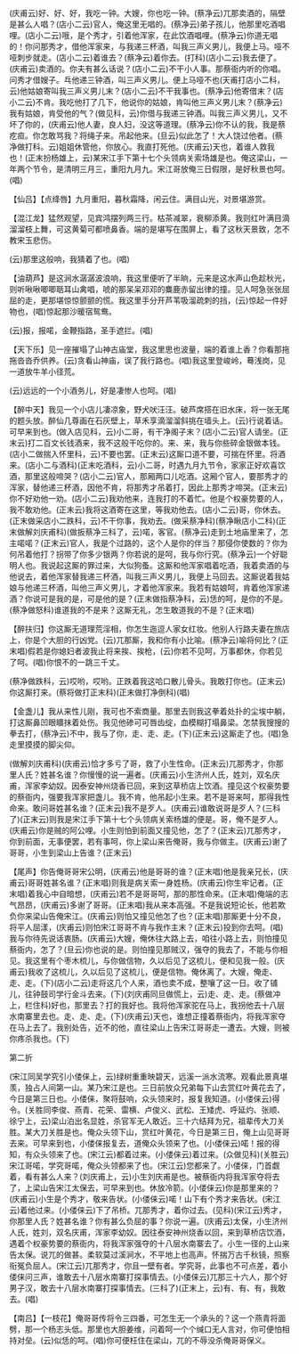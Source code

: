 <!-- { "loadSidebar": true } -->
(庆甫云)好、好、好，我吃一钟。大嫂，你也吃一钟。(蔡净云)兀那卖酒的，隔壁是甚么人唱？(店小二云)官人，俺这里无唱的。(蔡净云)弟子孩儿，他那里吃酒唱哩。(店小二云)哦，是个秀才，引着他浑家，在此饮酒唱哩。(蔡净云)你道无唱的！你问那秀才，借他浑家来，与我递三杯酒，叫我三声义男儿，我便上马。哑不哑刺步就走。(店小二云)着谁去？(蔡净云)着你去。(打科)(店小二云)我去便了。(庆甫云)卖酒的。你夫有甚么话说？(店小二云)不干小人事。那蔡衙内听的你唱。问秀才借嫂子。乓他递三钟酒，叫三声义男儿。便上马哑不也(天甫打店小二科，云)他姑娘寄叫我三声义男儿末？(店小二云)不干我事也。(蔡净云)他寄借末？(店小二云)不肯。我吃他打了几下，他说你的姑娘，肯叫他三声义男儿末？(蔡净云)我有姑娘，肯受他的气？(做见科，云)你借与我递三钟酒。叫我三声义男儿，又不坏了你的，(庆甫云)他人妻，良人妇，没这等道理。(蔡净云)你不认的我，我是蔡疙疸。你怎敢骂我？将绳子来。吊起他来。(旦云)似此怎了！大人饶过他者。(蔡净做打科。云)姐姐休管他，你放心。我直打死他。(庆甫云)天也，着谁人救我也！(正末扮杨雄上，云)某宋江手下第十七个头领病关索场雄是也。俺这梁山，一年两个节令，是清明三月三，重阳九月九。宋江哥放俺三日假限，是好秋景也呵。(唱)

【仙吕】【点绛唇】九月重阳，暮秋霜降，闲云住。满目山光，对景堪游赏。

【混江龙】猛然观望，见宾鸿摆列两三行。枯茶减翠，衰柳添黄。我则红叶满目滴溜溜枝上舞，可这黄菊可都喷鼻香。端的是堪写在围屏上，看了这秋天景致，怎不教宋玉悲伤。

(云)那里这般响，我猜着了也。(唱)

【油葫芦】是这涧水潺潺波浪响，我这里便听了半晌，元来是这水声山色趁秋光，则听啾啾唧唧聒耳山禽唱，唬的那呆呆邓邓的麋鹿赤留出律的撞。见人呵急张张屈屈的走，更那堪惊惊颤颤的慌。我这里手分开芦苇吸溜疏刺的挡，(云)惊起一件好物也，(唱)惊起那沙暖宿鸳鸯。

(云)报，报喏，金鞭指路，圣手遮拦。(唱)

【天下乐】见一座摧塌了山神古庙堂，我这里思也波量，端的着谁上香？你看那拖拖沓沓乔供养。(云)贪看山神庙，误了我行路也。(唱)我这里登峻岭，蓦浅岗，见一道放牛羊小径荒。

(云)远远的一个小酒务儿，好是凄惨人也呵。(唱)

【醉中天】我见一个小店儿凄凉象，野犬吠汪汪。破芦席搭在旧水床，将一张无尾的题头放。醉仙几尊画在石灰壁上，草禾享滴溜溜斜挑在墙头上。(云)行说着话。可早来到也。(做入店见科，云)小二哥，有干净阁子末？(店小二云)官人请坐。(正末云)打二百文长钱酒来，我不这般干吃你的。来、来，我与你些碎金银做本钱。(店小二做揣入怀里科，云)不要也罢。(正末云)这厮口道不要，可揣在怀里。将酒来。(店小二与酒科)(正末吃酒科，云)小二哥，时遇九月九节令，家家正好欢喜饮酒，那里这般啼哭？(店小二云)官人，那厢两口儿吃酒。这厢个官人，要那秀才的浑家，替他递三杯酒，因他不肯，将那秀才吊着打，因此上那秀才啼哭。(正末云)你不好劝他一劝。(店小二云)我劝他来，连我打的不着忙。他是个权豪势要的人，我不敢劝他。(正末云)我将这酒寄在这里，等我劝他去。(店小二云)哥，你休去。(正末做采店小二跌科，云)不干你事，我劝去。(做采蔡净科)(蔡净瞅店小二科)(正末做解刘庆甫科)(做扳蔡净三科了，云)喏，客官。(蔡净云)走到土地庙里来了，怎主喏喏？(正末云)官人，我是个过路的，这个人是你的伴当？那侵你使数的？你为何吊着他打？拐带了你多少银两？你若说的是呵，我与你行究。(蔡净云)一个好聪明人也。我说起这厮的罪过来，大似狗蚤。这厮和他浑家唱着吃酒，我着卖酒的与他说去，着他浑家替我递三杯酒，叫我三声义男儿，我便上马回去。这厮说着我姑娘与他递三杯酒，叫他三声义男儿，才着他浑家来。我若有姑娘呵，肯着他浑家递酒？你说可是我的是，可是他的是？(正末做指蔡净科，云)恁的呵，是你的不是。(蔡净做怒科)谁道我的不是来？这厮无礼，怎生敢道我的不是？(正末唱)

【醉扶归】你这厮无道理荒淫相，你怎生迤逗人家女红妆。他别人行路夫妻在旅店上，你是个大胆的行凶党。(云)兀那厮，我和你有小比喻。(蔡净云)喻将何比？(正末唱)假若是你媳妇者波我止将来挨、挨枪，(云)你若不见呵，万事都休，你若见了呵。(唱)你恨不的一跳三千丈。

(蔡净做跌科，云)哎哟，哎哟。正跌着我这哈口散儿骨头。我敢打你也。(正末云)你这厮打来。(蔡将做打正末科)(正末做打净倒科)(唱)

【金盏儿】我从来性儿刚，我可也不索商量。那里去则我这拳着处扑的尘埃中躺，打这厮鼻凹眼矌抹着处伤。我见他碜可可唇齿绽，血模糊打塌鼻梁。怎禁我搜搜的拳去打，(蔡净云)不中，我与了你，走、走、走。(下)(正末云)这厮走了也。(唱)急走里摸摸的脚尖仰。

(做解刘庆甫科)(庆甫云)恰才多亏了哥，救了小生性命。(正末云)兀那秀才，你那里人氏？姓甚名谁？你慢慢的说一遍者。(庆甫云)小生济州人氏，姓刘，双名庆甫，浑家李幼奴。因泰安神州烧香已回，来到这草桥店上饮酒。撞见这个权豪势要的蔡衙内，强要我浑家把盏儿。我不肯，他吊起小生来。若不是哥来呵，那得我性命来。敢问哥姓甚名谁？(正末云)我不是歹人。(庆甫云)谁敢说哥是歹人？(三科了)(正末云)则我是宋江手下第十七个头领病关索杨雄的便是。哥，俺不是歹人。(庆甫云)你是贼的阿公哩。小生则怕到前面又撞见他，怎了？(正末云)兀那秀才，你到前面，无事便罢，若有事呵，你上梁山来告俺哥，我与你做主。(庆甫云)谢了哥哥，小生到梁山上告谁？(正末云)

【尾声】你告俺哥哥宋公明，(庆甫云)他是哥哥的谁？(正末唱)他是我亲兄长，(庆甫云)哥哥姓甚名谁？(正末唱)则我是病关索一身姓杨。(庆甫云)你生牢记者。(正末唱)着我心中自暗想，(庆甫云)若不是哥哥呵，那的那性命来。(正末唱)俺端的志气昂昂，(庆甫云)多谢了哥哥。(正末唱)我从来本高强。不是我说短论长，他若欺负你来梁山告俺宋江。(庆甫云)则怕又撞见他怎了也？(正末唱)那厮更十分不良，将平人屈漾，(庆甫云)则怕宋江哥哥不肯与我作主末？(正末云)投到你去呵。(唱)我与你待先说话衷肠。(庆甫云)大嫂，俺休往大路上去，咱往小路上去，则怕撞见蔡衙内，怎了？(旦云)你也说的是。则怕撞见那贼汉，强夺的我去了，不能与你相见。我这里有个枣木梳儿，与你做信物，久以后见了这梳儿，便和见我一般。(庆甫云)我收了这梳儿，久以后见了这梳儿，便是信物。俺休离了。大嫂，俺走、走、走。(下)(店小二云)走将这几个人来，酒也卖不成，整嚷了这一日。收了铺儿，往钟鼓司学行金斗去来。(下)(刘庆甫同旦做慌上，云)走、走、走。(蔡做冲上，栏住科)好也，那里去？打的我好也。我将他浑家驼在马上，我拐他去十八层水南寨里去也。走、走、走。(下)(庆甫云)天也，谁想正撞着蔡衙内，将我浑家夺在马上去了。我别处告，近不的他，直往梁山上告宋江哥哥走一遭去。大嫂，则被你疼杀我也。(下)

第二折

(宋江同吴学究引小偻俫上，云)绿树重重映碧天，远溪一派水流寒。观看此景真堪羡，独占人间第一山。某乃宋江是也。三日前放众兄弟每下山去赏红叶黄花去了，今日是第三日也。小偻俫，聚将鼓响，众头领来时，报复我知道。(小偻俫云)得令。(关胜同李俊、燕青、花荣、雷横、卢俊义、武松、王矮虎、呼延灼、张顺、徐宁上，云)梁山泊出名显姓，杀官军无人敢近。三十六结拜为兄，祖辈传大刀关胜。某大刀关胜是也。俺众头领下山，赏红叶黄花，今日是第三日，俺上山见哥哥去来。可早来到也，小偻俫报复去，道俺众头领来了也。(小偻俫云)喏！报的得知，有众头领来了也。(宋江云)都着过来。(小偻俫云)着过来。(众做见科)(关胜云)宋江哥喏，学究哥喏，俺众头领都来了也。(宋江云)您都来了。小偻俫，门首觑着，看有甚么人来？(刘庆甫上，云)小生刘庆甫是也。被蔡衙内将我浑家夺将去了，上梁山告宋江太保去，可早来到也。休放冷箭。(小偻俫云)你是那里来的？(庆甫云)小生是个秀才，敬来告状。(小偻俫云)喏！山下有个秀才来告状。(宋江云)着他过来。(小偻俫云)下了吊桥。兀那秀才，着你过去。(见科)(宋江云)秀才，你那里人氏？姓甚名谁？你有甚么负屈的事？你说一遍。(庆甫云)太保，小生济州人氏，姓刘，双名庆甫，浑家李幼奴。因往泰安神州烧香以回，来到草桥店饮酒，遇着个权豪势要的蔡衙内，将我浑家强夺的十八层水南寨去了。小生一径的上山来告太保。说兀的做甚。柔软莫过溪涧水，不平地上也高声。怀揣万古千秋镜，照察衔冤负屈人。(宋江云)兀那秀才，你且一壁有者。学究哥，此事也不可点差，着小偻俫问三声，谁敢去十八层水南寨打探事情去。(小偻俫云)兀那三十六人，那个好男子汉，敢去十八层水南寨打探事情去。(三科了)(正末上，云)有、有、有，我敢去。(唱)

【南吕】【一枝花】俺哥哥传将令三四番，可怎生无一个承头的？这一个燕青将面劈，那一个杨志头低。那里也大胆姜维，问着呵一个个缄口无人言对，你可便怕相持对垒。(云)似恁的呵。(唱)你可便枉住在梁山，兀的不辱没杀俺哥哥保义。

